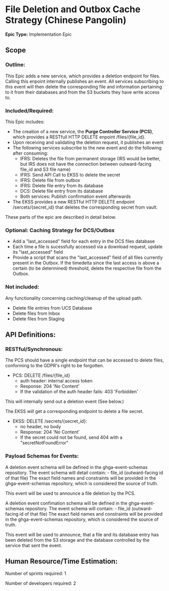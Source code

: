 # File Deletion and Outbox Cache Strategy (Chinese Pangolin)
**Epic Type:** Implementation Epic

## Scope
### Outline:

This Epic adds a new service, which provides a deletion endpoint for files.
Calling this enpoint internally publishes an event.
All services subscribing to this event will then delete the corresponding file and information pertaining to it from their databases and from the S3 buckets they have write access to.

### Included/Required:

This Epic includes:

- The creation of a new service, the **Purge Controller Service (PCS)**, which provides a RESTfull HTTP DELETE enpoint /files/{file_id}.
- Upon receiving and validating the deletion request, it publishes an event
- The following services subscribe to the new event and do the following after consuming:
    - IFRS: Deletes the file from permanent storage (IRS would be better, but IRS does not have the connection between outward-facing file_id and S3 file name)
    - IFRS: Send API Call to EKSS to delete the secret
    - IFRS: Delete file from outbox
    - IFRS: Delete file entry from its database
    - DCS: Delete file entry from its database
    - Both services: Publish confirmation event afterwards
- The EKSS provides a new RESTful HTTP DELETE endpoint /sercets/{secret_id} that deletes the corresponding secret from vault.

These parts of the epic are described in detail below.

### Optional: Caching Strategy for DCS/Outbox

- Add a "last_accessed" field for each entry in the DCS files database
- Each time a file is sucessfully accessed via a download request, update its "last_accessed" field
- Provide a script that scans the "last_accessed" field of all files currently present in the Outbox. If the timedelta since the last access is above a certain (to be determined) threshold, delete the respective file from the Outbox.

### Not included:

Any functionality concerning caching/cleanup of the upload path.

- Delete file entries from UCS Database
- Delete files from Inbox
- Delete files from Staging

## API Definitions:

### RESTful/Synchronous:

The PCS should have a single endpoint that can be accessed to delete files, conforming to the GDPR's right to be forgotten.

- PCS: DELETE /files/{file_id}
    - auth header: internal access token
    - Response: 204 'No Content'
    - If the validation of the auth header fails: 403 'Forbidden'

This will internally send out a deletion event (See below.)

The EKSS will get a corresponding endpoint to delete a file secret.

- EKSS: DELETE /secrets/{secret_id}:
    - no header, no body
    - Response: 204 'No Content'
    - If the secret could not be found, send 404 with a "secretNotFoundError"

### Payload Schemas for Events:

A deletion event schema will be defined in the ghga-event-schemas repository.
The event schema will detail contain:
    - file_id (outward-facing id of that file)
The exact field names and constraints will be provided in the ghga-event-schemas repository, which is considered the source of truth.

This event will be used to announce a file deletion by the PCS.

A deletion event confimation schema will be defined in the ghga-event-schemas repository.
The event schema will contain:
    - file_id (outward-facing id of that file)
The exact field names and constraints will be provided in the ghga-event-schemas repository, which is considered the source of truth.

This event will be used to announce, that a file and its database entry has been deleted from the S3 storage
and the database controlled by the service that sent the event.

## Human Resource/Time Estimation:

Number of sprints required: 1

Number of developers required: 2
